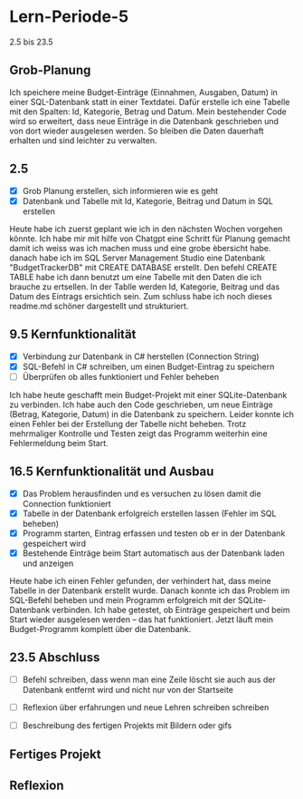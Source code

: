 # Lern-Periode-5
2.5 bis 23.5

## Grob-Planung
Ich speichere meine Budget-Einträge (Einnahmen, Ausgaben, Datum) in einer SQL-Datenbank statt in einer Textdatei. 
Dafür erstelle ich eine Tabelle mit den Spalten: Id, Kategorie, Betrag und Datum. 
Mein bestehender Code wird so erweitert, dass neue Einträge in die Datenbank geschrieben und von dort wieder ausgelesen werden. So bleiben die Daten dauerhaft erhalten und sind leichter zu verwalten.

## 2.5
- [x] Grob Planung erstellen, sich informieren wie es geht
- [x] Datenbank und Tabelle mit Id, Kategorie, Beitrag und Datum in SQL erstellen

Heute habe ich zuerst geplant wie ich in den nächsten Wochen vorgehen könnte. Ich habe mir mit hilfe von Chatgpt eine Schritt für Planung gemacht damit ich weiss was ich machen muss und eine grobe èbersicht habe. danach habe ich im SQL Server Management Studio eine Datenbank "BudgetTrackerDB" mit CREATE DATABASE erstellt. Den befehl CREATE TABLE habe ich dann benutzt um eine Tabelle mit den Daten die ich brauche zu ertsellen. In der Tablle werden Id, Kategorie, Beitrag und das Datum des Eintrags ersichtich sein. Zum schluss habe ich noch dieses readme.md schöner dargestellt und strukturiert.


## 9.5 Kernfunktionalität

- [x] Verbindung zur Datenbank in C# herstellen (Connection String)
- [x] SQL-Befehl in C# schreiben, um einen Budget-Eintrag zu speichern
- [ ] Überprüfen ob alles funktioniert und Fehler beheben

Ich habe heute geschafft mein Budget-Projekt mit einer SQLite-Datenbank zu verbinden. Ich habe auch den Code geschrieben, um neue Einträge (Betrag, Kategorie, Datum) in die Datenbank zu speichern. Leider konnte ich einen Fehler bei der Erstellung der Tabelle nicht beheben. Trotz mehrmaliger Kontrolle und Testen zeigt das Programm weiterhin eine Fehlermeldung beim Start. 



## 16.5 Kernfunktionalität und Ausbau
- [x] Das Problem herausfinden und es versuchen zu lösen damit die Connection funktioniert
- [x] Tabelle in der Datenbank erfolgreich erstellen lassen (Fehler im SQL beheben)  
- [x] Programm starten, Eintrag erfassen und testen ob er in der Datenbank gespeichert wird 
- [x] Bestehende Einträge beim Start automatisch aus der Datenbank laden und anzeigen

Heute habe ich einen Fehler gefunden, der verhindert hat, dass meine Tabelle in der Datenbank erstellt wurde. Danach konnte ich das Problem im SQL-Befehl beheben und mein Programm erfolgreich mit der SQLite-Datenbank verbinden. Ich habe getestet, ob Einträge gespeichert und beim Start wieder ausgelesen werden – das hat funktioniert. Jetzt läuft mein Budget-Programm komplett über die Datenbank.

## 23.5 Abschluss

- [ ] Befehl schreiben, dass wenn man eine Zeile löscht sie auch aus der Datenbank entfernt wird und nicht nur von der Startseite
- [ ] Reflexion über erfahrungen und neue Lehren schreiben schreiben
- [ ] Beschreibung des fertigen Projekts mit Bildern oder gifs


## Fertiges Projekt

## Reflexion
